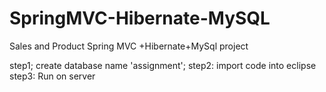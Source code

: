 # SpringMVC-Hibernate-MySQL
Sales and Product Spring MVC +Hibernate+MySql project

step1; create database name 'assignment';
step2: import code into eclipse
step3: Run on server

